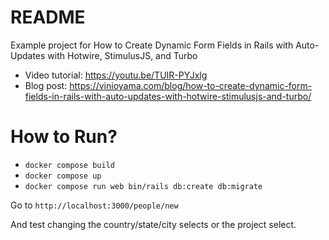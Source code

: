# README

Example project for How to Create Dynamic Form Fields in Rails with Auto-Updates with Hotwire, StimulusJS, and Turbo

- Video tutorial: https://youtu.be/TUIR-PYJxlg
- Blog post: https://vinioyama.com/blog/how-to-create-dynamic-form-fields-in-rails-with-auto-updates-with-hotwire-stimulusjs-and-turbo/

# How to Run?

- `docker compose build`
- `docker compose up`
- `docker compose run web bin/rails db:create db:migrate`

Go to `http://localhost:3000/people/new` 

And test changing the country/state/city selects or the project select.